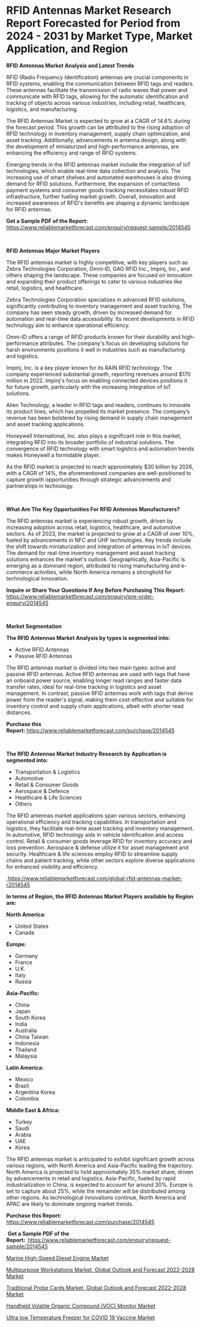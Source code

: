 <p><h1>RFID Antennas Market Research Report Forecasted for Period from 2024 -  2031 by Market Type, Market Application, and Region</h1></p><p><strong>RFID Antennas Market Analysis and Latest Trends</strong></p>
<p><p>RFID (Radio Frequency Identification) antennas are crucial components in RFID systems, enabling the communication between RFID tags and readers. These antennas facilitate the transmission of radio waves that power and communicate with RFID tags, allowing for the automatic identification and tracking of objects across various industries, including retail, healthcare, logistics, and manufacturing.</p><p>The RFID Antennas Market is expected to grow at a CAGR of 14.6% during the forecast period. This growth can be attributed to the rising adoption of RFID technology in inventory management, supply chain optimization, and asset tracking. Additionally, advancements in antenna design, along with the development of miniaturized and high-performance antennas, are enhancing the efficiency and range of RFID systems.</p><p>Emerging trends in the RFID antennas market include the integration of IoT technologies, which enable real-time data collection and analysis. The increasing use of smart shelves and automated warehouses is also driving demand for RFID solutions. Furthermore, the expansion of contactless payment systems and consumer goods tracking necessitates robust RFID infrastructure, further fueling market growth. Overall, innovation and increased awareness of RFID's benefits are shaping a dynamic landscape for RFID antennas.</p></p>
<p><strong>Get a Sample PDF of the Report:&nbsp;</strong> <a href="https://www.reliablemarketforecast.com/enquiry/request-sample/2014545?utm_campaign=1169&utm_medium=2&utm_source=Github&utm_content=ia&utm_term=26102024&utm_id=rfid-antennas">https://www.reliablemarketforecast.com/enquiry/request-sample/2014545</a></p>
<p>&nbsp;</p>
<p><strong>RFID Antennas Major Market Players</strong></p>
<p><p>The RFID antennas market is highly competitive, with key players such as Zebra Technologies Corporation, Omni-ID, GAO RFID Inc., Impinj, Inc., and others shaping the landscape. These companies are focused on innovation and expanding their product offerings to cater to various industries like retail, logistics, and healthcare.</p><p>Zebra Technologies Corporation specializes in advanced RFID solutions, significantly contributing to inventory management and asset tracking. The company has seen steady growth, driven by increased demand for automation and real-time data accessibility. Its recent developments in RFID technology aim to enhance operational efficiency.</p><p>Omni-ID offers a range of RFID products known for their durability and high-performance attributes. The company's focus on developing solutions for harsh environments positions it well in industries such as manufacturing and logistics.</p><p>Impinj, Inc. is a key player known for its RAIN RFID technology. The company experienced substantial growth, reporting revenues around $170 million in 2022. Impinj's focus on enabling connected devices positions it for future growth, particularly with the increasing integration of IoT solutions.</p><p>Alien Technology, a leader in RFID tags and readers, continues to innovate its product lines, which has propelled its market presence. The company’s revenue has been bolstered by rising demand in supply chain management and asset tracking applications.</p><p>Honeywell International, Inc. also plays a significant role in this market, integrating RFID into its broader portfolio of industrial solutions. The convergence of RFID technology with smart logistics and automation trends makes Honeywell a formidable player.</p><p>As the RFID market is projected to reach approximately $30 billion by 2026, with a CAGR of 14%, the aforementioned companies are well-positioned to capture growth opportunities through strategic advancements and partnerships in technology.</p></p>
<p>&nbsp;</p>
<p><strong>What Are The Key Opportunities For RFID Antennas Manufacturers?</strong></p>
<p><p>The RFID antennas market is experiencing robust growth, driven by increasing adoption across retail, logistics, healthcare, and automotive sectors. As of 2023, the market is projected to grow at a CAGR of over 10%, fueled by advancements in NFC and UHF technologies. Key trends include the shift towards miniaturization and integration of antennas in IoT devices. The demand for real-time inventory management and asset tracking solutions enhances the market's outlook. Geographically, Asia-Pacific is emerging as a dominant region, attributed to rising manufacturing and e-commerce activities, while North America remains a stronghold for technological innovation.</p></p>
<p><strong>Inquire or Share Your Questions If Any Before Purchasing This Report:</strong> <a href="https://www.reliablemarketforecast.com/enquiry/pre-order-enquiry/2014545?utm_campaign=1169&utm_medium=2&utm_source=Github&utm_content=ia&utm_term=26102024&utm_id=rfid-antennas">https://www.reliablemarketforecast.com/enquiry/pre-order-enquiry/2014545</a></p>
<p>&nbsp;</p>
<p><strong>Market Segmentation</strong></p>
<p><strong>The RFID Antennas Market Analysis by types is segmented into:</strong></p>
<p><ul><li>Active RFID Antennas</li><li>Passive RFID Antennas</li></ul></p>
<p><p>The RFID antennas market is divided into two main types: active and passive RFID antennas. Active RFID antennas are used with tags that have an onboard power source, enabling longer read ranges and faster data transfer rates, ideal for real-time tracking in logistics and asset management. In contrast, passive RFID antennas work with tags that derive power from the reader's signal, making them cost-effective and suitable for inventory control and supply chain applications, albeit with shorter read distances.</p></p>
<p><strong>Purchase this Report:&nbsp;</strong><a href="https://www.reliablemarketforecast.com/purchase/2014545?utm_campaign=1169&utm_medium=2&utm_source=Github&utm_content=ia&utm_term=26102024&utm_id=rfid-antennas">https://www.reliablemarketforecast.com/purchase/2014545</a></p>
<p>&nbsp;</p>
<p><strong>The RFID Antennas Market Industry Research by Application is segmented into:</strong></p>
<p><ul><li>Transportation & Logistics</li><li>Automotive</li><li>Retail & Consumer Goods</li><li>Aerospace & Defence</li><li>Healthcare & Life Sciences</li><li>Others</li></ul></p>
<p><p>The RFID antennas market applications span various sectors, enhancing operational efficiency and tracking capabilities. In transportation and logistics, they facilitate real-time asset tracking and inventory management. In automotive, RFID technology aids in vehicle identification and access control. Retail & consumer goods leverage RFID for inventory accuracy and loss prevention. Aerospace & defense utilize it for asset management and security. Healthcare & life sciences employ RFID to streamline supply chains and patient tracking, while other sectors explore diverse applications for enhanced visibility and efficiency.</p></p>
<p><a href="https://www.reliablemarketforecast.com/global-rfid-antennas-market-r2014545?utm_campaign=1169&utm_medium=2&utm_source=Github&utm_content=ia&utm_term=26102024&utm_id=rfid-antennas">&nbsp;https://www.reliablemarketforecast.com/global-rfid-antennas-market-r2014545</a></p>
<p><strong>In terms of Region, the RFID Antennas Market Players available by Region are:</strong></p>
<p>
    <p> <strong> North America: </strong>
        <ul>
            <li>United States</li>
            <li>Canada</li>
        </ul>
        </p> 
    <p> <strong> Europe: </strong>
        <ul>
            <li>Germany</li>
            <li>France</li>
            <li>U.K.</li>
            <li>Italy</li>
            <li>Russia</li>
        </ul>
        </p> 
    <p> <strong> Asia-Pacific: </strong>
        <ul>
            <li>China</li>
            <li>Japan</li>
            <li>South Korea</li>
            <li>India</li>
            <li>Australia</li>
            <li>China Taiwan</li>
            <li>Indonesia</li>
            <li>Thailand</li>
            <li>Malaysia</li>
        </ul>
        </p> 
    <p> <strong> Latin America: </strong>
        <ul>
            <li>Mexico</li>
            <li>Brazil</li>
            <li>Argentina Korea</li>
            <li>Colombia</li>
        </ul>
        </p> 
    <p> <strong> Middle East & Africa: </strong>
        <ul>
            <li>Turkey</li>
            <li>Saudi</li>
            <li>Arabia</li>
            <li>UAE</li>
            <li>Korea</li>
        </ul>
    </p>
    </p>
<p><p>The RFID antennas market is anticipated to exhibit significant growth across various regions, with North America and Asia-Pacific leading the trajectory. North America is projected to hold approximately 35% market share, driven by advancements in retail and logistics. Asia-Pacific, fueled by rapid industrialization in China, is expected to account for around 30%. Europe is set to capture about 25%, while the remainder will be distributed among other regions. As technological innovations continue, North America and APAC are likely to dominate ongoing market trends.</p></p>
<p><strong>Purchase this Report: </strong><a href="https://www.reliablemarketforecast.com/purchase/2014545?utm_campaign=1169&utm_medium=2&utm_source=Github&utm_content=ia&utm_term=26102024&utm_id=rfid-antennas">https://www.reliablemarketforecast.com/purchase/2014545</a></p>
<p>&nbsp;<strong>Get a Sample PDF of the Report:&nbsp;&nbsp;</strong><a href="https://www.reliablemarketforecast.com/enquiry/request-sample/2014545?utm_campaign=1169&utm_medium=2&utm_source=Github&utm_content=ia&utm_term=26102024&utm_id=rfid-antennas">https://www.reliablemarketforecast.com/enquiry/request-sample/2014545</a></p>
<p><strong></strong></p>
<p><p><a href="https://issuu.com/reportprime-2/docs/marine-high-speed-diesel-engine-mar_0df159f67cc65a?utm_campaign=1169&utm_medium=2&utm_source=Github&utm_content=ia&utm_term=26102024&utm_id=rfid-antennas">Marine High-Speed Diesel Engine Market</a></p><p><a href="https://www.linkedin.com/pulse/booming-multipurpose-workstations-market-global-outlook-forecast-alyxe?utm_campaign=1169&utm_medium=2&utm_source=Github&utm_content=ia&utm_term=26102024&utm_id=rfid-antennas">Multipurpose Workstations Market, Global Outlook and Forecast 2022-2028 Market</a></p><p><a href="https://www.linkedin.com/pulse/traditional-probe-cards-market-global-outlook-forecast-2022-2028-inv7e?utm_campaign=1169&utm_medium=2&utm_source=Github&utm_content=ia&utm_term=26102024&utm_id=rfid-antennas">Traditional Probe Cards Market, Global Outlook and Forecast 2022-2028 Market</a></p><p><a href="https://issuu.com/reportprime-2/docs/handheld-volatile-organic-compound-_991eb0784ac45f?utm_campaign=1169&utm_medium=2&utm_source=Github&utm_content=ia&utm_term=26102024&utm_id=rfid-antennas">Handheld Volatile Organic Compound (VOC) Monitor Market</a></p><p><a href="https://github.com/bailee2qhthar/Market-Research-Report-List-1/blob/main/ultra-low-temperature-freezer-for-covid-19-vaccine-market.md?utm_campaign=1169&utm_medium=2&utm_source=Github&utm_content=ia&utm_term=26102024&utm_id=rfid-antennas">Ultra low Temperature Freezer for COVID 19 Vaccine Market</a></p></p>